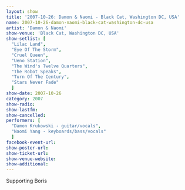 ```yaml
---
layout: show
title: '2007-10-26: Damon & Naomi - Black Cat, Washington DC, USA'
name: 2007-10-26-damon-naomi-black-cat-washington-dc-usa
artist: 'Damon & Naomi'
show-venue: 'Black Cat, Washington DC, USA'
show-setlist: [
  "Lilac Land",
  "Eye Of The Storm",
  "Cruel Queen",
  "Ueno Station",
  "The Wind's Twelve Quarters",
  "The Robot Speaks",
  "Turn Of The Century",
  "Stars Never Fade"
  ]
show-date: 2007-10-26
category: 2007
show-radio: 
show-lastfm: 
show-cancelled: 
performers: [
  "Damon Krukowski - guitar/vocals",
  "Naomi Yang - keyboards/bass/vocals"
  ]
facebook-event-url: 
show-poster-url: 
show-ticket-url: 
show-venue-website: 
show-additional: 
---
```


Supporting Boris